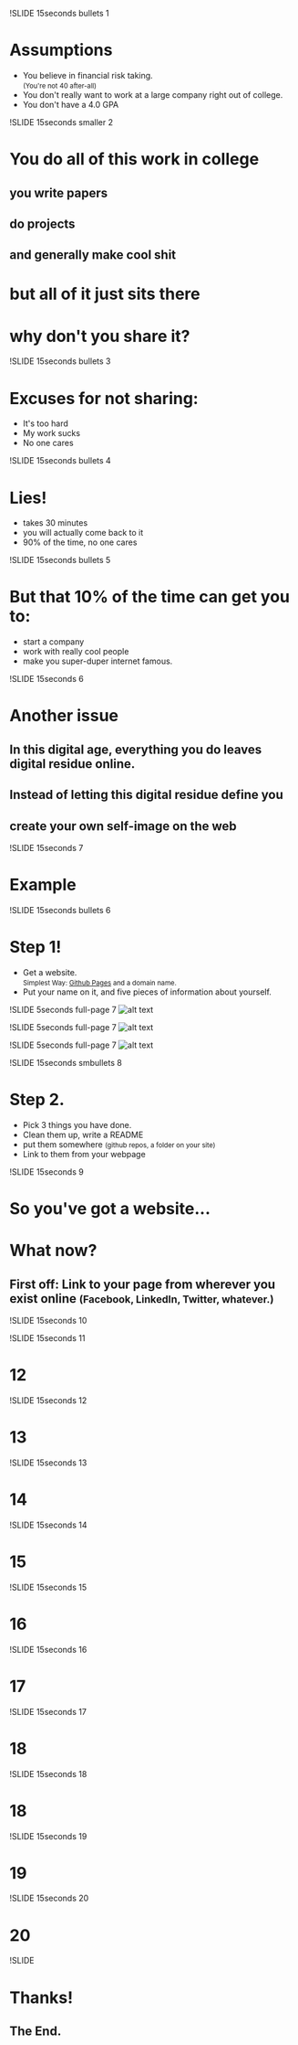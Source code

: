 !SLIDE 15seconds bullets 1
# Assumptions

 * You believe in financial risk taking. <br /><small>(You're not 40 after-all)</small>
 * You don't really want to work at a large company right out of college.
 * You don't have a 4.0 GPA

!SLIDE 15seconds smaller 2
# You do all of this work in college
## you write papers
## do projects
## and generally make cool shit
# but all of it just sits there
# why don't you share it?

!SLIDE 15seconds bullets 3
# Excuses for not sharing:

 * It's too hard
 * My work sucks
 * No one cares

!SLIDE 15seconds bullets 4
# Lies!

 * takes 30 minutes
 * you will actually come back to it
 * 90% of the time, no one cares

!SLIDE 15seconds bullets 5

# But that 10% of the time can get you to:

 * start a company 
 * work with really cool people 
 * make you super-duper internet famous.

!SLIDE 15seconds 6

# Another issue

## In this digital age, everything you do leaves digital residue online.

## Instead of letting this digital residue define you

## create your own self-image on the web

!SLIDE 15seconds 7

# Example

!SLIDE 15seconds bullets 6
# Step 1!

 * Get a website. <br /><small>Simplest Way: [Github Pages][ghp] and a domain name.</small>
 * Put your name on it, and five pieces of information about yourself.

[ghp]: http://pages.github.com/

!SLIDE 5seconds full-page 7
![alt text](hphan.png "Henry Phan")

!SLIDE 5seconds full-page 7
![alt text](dmpat.png "David Patierno")

!SLIDE 5seconds full-page 7
![alt text](natw.png "Nat Welch")

!SLIDE 15seconds smbullets 8
# Step 2.

 * Pick 3 things you have done.
 * Clean them up, write a README
 * put them somewhere <small>(github repos, a folder on your site)</small>
 * Link to them from your webpage

!SLIDE 15seconds 9
# So you've got a website...

# What now?

## First off: Link to your page from wherever you exist online <small>(Facebook, LinkedIn, Twitter, whatever.)</small>

!SLIDE 15seconds 10

!SLIDE 15seconds 11
# 12

!SLIDE 15seconds 12
# 13

!SLIDE 15seconds 13
# 14

!SLIDE 15seconds 14
# 15

!SLIDE 15seconds 15
# 16

!SLIDE 15seconds 16
# 17

!SLIDE 15seconds 17
# 18

!SLIDE 15seconds 18
# 18

!SLIDE 15seconds 19
# 19

!SLIDE 15seconds 20
# 20

!SLIDE
# Thanks!
## The End.

<script>
// enable timeouts?
var nat_timeouts = false;

$(".15seconds").bind("showoff:show", function (event) {
   if (nat_timeouts) {
      setTimeout('nextStep()', 15000);
   }
});

$(".15seconds").bind("showoff:show", function (event) {
   if (nat_timeouts) {
      setTimeout('nextStep()', 5000);
   }
});
</script>
